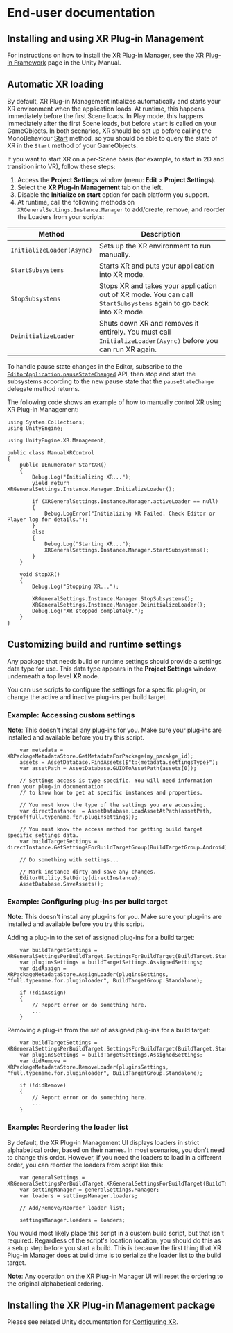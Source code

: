 # End-user documentation

## Installing and using XR Plug-in Management

For instructions on how to install the XR Plug-in Manager, see the [XR Plug-in Framework](https://docs.unity3d.com/2020.1/Documentation/Manual/XRPluginArchitecture.html) page in the Unity Manual.

## Automatic XR loading

By default, XR Plug-in Management intializes automatically and starts your XR environment when the application loads. At runtime, this happens immediately before the first Scene loads. In Play mode, this happens immediately after the first Scene loads, but before `Start` is called on your GameObjects. In both scenarios, XR should be set up before calling the MonoBehaviour [Start](https://docs.unity3d.com/ScriptReference/MonoBehaviour.Start.html) method, so you should be able to query the state of XR in the `Start` method of your GameObjects.

If you want to start XR on a per-Scene basis (for example, to start in 2D and transition into VR), follow these steps:

1. Access the **Project Settings** window (menu: **Edit** &gt; **Project Settings**).
2. Select the **XR Plug-in Management** tab on the left.
3. Disable the **Initialize on start** option for each platform you support.
4. At runtime, call the following methods on `XRGeneralSettings.Instance.Manager` to add/create, remove, and reorder the Loaders from your scripts:

|Method|Description|
|---|---|
|`InitializeLoader(Async)`|Sets up the XR environment to run manually.|
|`StartSubsystems`|Starts XR and puts your application into XR mode.|
|`StopSubsystems`|Stops XR and takes your application out of XR mode. You can call `StartSubsystems` again to go back into XR mode.|
|`DeinitializeLoader`|Shuts down XR and removes it entirely. You must call `InitializeLoader(Async)` before you can run XR again.|

To handle pause state changes in the Editor, subscribe to the [`EditorApplication.pauseStateChanged`](https://docs.unity3d.com/ScriptReference/EditorApplication-pauseStateChanged.html) API, then stop and start the subsystems according to the new pause state that the `pauseStateChange` delegate method returns.

The following code shows an example of how to manually control XR using XR Plug-in Management:

```
using System.Collections;
using UnityEngine;

using UnityEngine.XR.Management;

public class ManualXRControl
{
    public IEnumerator StartXR()
    {
        Debug.Log("Initializing XR...");
        yield return XRGeneralSettings.Instance.Manager.InitializeLoader();

        if (XRGeneralSettings.Instance.Manager.activeLoader == null)
        {
            Debug.LogError("Initializing XR Failed. Check Editor or Player log for details.");
        }
        else 
        {
            Debug.Log("Starting XR...");
            XRGeneralSettings.Instance.Manager.StartSubsystems();
        }
    }

    void StopXR()
    {
        Debug.Log("Stopping XR...");

        XRGeneralSettings.Instance.Manager.StopSubsystems();
        XRGeneralSettings.Instance.Manager.DeinitializeLoader();
        Debug.Log("XR stopped completely.");
    }
}
```

## Customizing build and runtime settings

Any package that needs build or runtime settings should provide a settings data type for use. This data type appears in the **Project Settings** window, underneath a top level **XR** node.

You can use scripts to configure the settings for a specific plug-in, or change the active and inactive plug-ins per build target.

### Example: Accessing custom settings

**Note**: This doesn't install any plug-ins for you. Make sure your plug-ins are installed and available before you try this script.

```
    var metadata = XRPackageMetadataStore.GetMetadataForPackage(my_pacakge_id);
    assets = AssetDatabase.FindAssets($"t:{metadata.settingsType}");
    var assetPath = AssetDatabase.GUIDToAssetPath(assets[0]);

    // Settings access is type specific. You will need information from your plug-in documentation
    // to know how to get at specific instances and properties.

    // You must know the type of the settings you are accessing.
    var directInstance  = AssetDatabase.LoadAssetAtPath(assetPath, typeof(full.typename.for.pluginsettings));
    
    // You must know the access method for getting build target specific settings data.
    var buildTargetSettings = directInstance.GetSettingsForBuildTargetGroup(BuildTargetGroup.Android);

    // Do something with settings...

    // Mark instance dirty and save any changes.
    EditorUtility.SetDirty(directInstance);
    AssetDatabase.SaveAssets();
```

### Example: Configuring plug-ins per build target

**Note**: This doesn't install any plug-ins for you. Make sure your plug-ins are installed and available before you try this script.

Adding a plug-in to the set of assigned plug-ins for a build target:

```
    var buildTargetSettings = XRGeneralSettingsPerBuildTarget.SettingsForBuildTarget(BuildTarget.Standalone);
    var pluginsSettings = buildTargetSettings.AssignedSettings;
    var didAssign = XRPackageMetadataStore.AssignLoader(pluginsSettings, "full.typename.for.pluginloader", BuildTargetGroup.Standalone);

    if (!didAssign)
    {
        // Report error or do something here.
        ...
    }
```

Removing a plug-in from the set of assigned plug-ins for a build target:

```
    var buildTargetSettings = XRGeneralSettingsPerBuildTarget.SettingsForBuildTarget(BuildTarget.Standalone);
    var pluginsSettings = buildTargetSettings.AssignedSettings;
    var didRemove = XRPackageMetadataStore.RemoveLoader(pluginsSettings, "full.typename.for.pluginloader", BuildTargetGroup.Standalone);

    if (!didRemove)
    {
        // Report error or do something here.
        ...
    }
```

### Example: Reordering the loader list

By default, the XR Plug-in Management UI displays loaders in strict alphabetical order, based on their names. In most scenarios, you don't need to change this order. However, if you need the loaders to load in a different order, you can reorder the loaders from script like this:

```
    var generalSettings = XRGeneralSettingsPerBuildTarget.XRGeneralSettingsForBuildTarget(BuildTarget.Standalone);
    var settingManager = generalSettings.Manager;
    var loaders = settingsManager.loaders;

    // Add/Remove/Reorder loader list;

    settingsManager.loaders = loaders;
```

You would most likely place this script in a custom build script, but that isn't required. Regardless of the script's location location, you should do this as a setup step before you start a build. This is because the first thing that XR Plug-in Manager does at build time is to serialize the loader list to the build target.

**Note**: Any operation on the XR Plug-in Manager UI will reset the ordering to the original alphabetical ordering.

## Installing the XR Plug-in Management package

Please see related Unity documentation for [Configuring XR](https://docs.unity3d.com/Manual/configuring-project-for-xr.html ).
